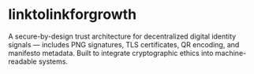 # linktolinkforgrowth
A secure-by-design trust architecture for decentralized digital identity signals — includes PNG signatures, TLS certificates, QR encoding, and manifesto metadata. Built to integrate cryptographic ethics into machine-readable systems.
